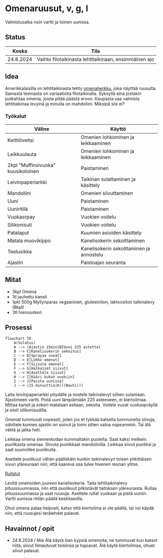 # Omenaruusut, v, g, l

Valmistusaika noin vartti ja toinen uunissa.

## Status

| Koska | Tila |
| ------| -----|
| 24.8.2024 | Vaihto filotaikinasta lehtitaikinaan, ensimmäinen ajo |

## Idea

Amerikkalaisilla on lehtitaikinasta tehty [omenaherkku](https://www.puffpastry.com/recipe/apple-roses/), joka näyttää ruusulta. Samasta teemasta on variaatioita filotaikinalla. Syksyllä aina jostakin putkahtaa omenia, joista pitää päästä eroon. Kaupasta saa valmista lehtitaikinaa levyinä ja minulla on mahdoliini. Miksipä siis ei?

### Työkalut

| Väline | Käyttö |
| -------|--------|
| Keittiöveitsi | Omenien lohkominen ja leikkaaminen |
| Leikkuulauta | Omenien lohkominen ja leikkaaminen |
| 2kpl "Muffinsivuoka" kuusikoloinen | Paistaminen |
| Leivinpaperiarkki | Taikinan sulattaminen ja käsittely |
| Mandoliini | Omenien siivuttaminen |
| Uuni | Paistaminen |
| Uuniritilä | Paistaminen |
| Vuokasrpay | Vuokien voitelu |
| Silikonisuti | Vuokien voitelu |
| Patalaput | Kuumien asioiden käsittely |
| Matala muovikippo | Kanelisokerin sekoittaminen |
| Teelusikka | Kanelisokerin sekoittaminen ja annostelu |
| Ajastin | Paistoajan seuranta |

## Mitat

- 3kpl Omena
- 1tl jauhettu kaneli
- 1pkt 500g Myllynparas vegaaninen, gluteeiniton, laktoositon taikinalevy (8kpl)
- 3tl hienosokeri

## Prosessi

```mermaid
flowchart TD
    A(Sulatus) 
    A --> |Ajastin 15min|B[Uuni 225 astetta]
    B --> C[Kanelisokerin sekoitus]
    C --> D[Sprayaa vuoat]
    D --> E[Lohko omenat]
    E --> F[Siivuta omenat]
    F --> G[Halkaiset siivut]
    G --> H[Asettele siivut]
    H --> I[Kääri kukat vuokiin]
    I --> J[Paista uunissa]
    J --> |15 minuuttia|K(((Nauti)))
```

Laita leivinpaperiarkki pöydälle ja nostele taikinalevyt siihen sulamaan. Ajastimeen vartti. Pistä uuni lämpiämään 225 asteeseen, ei kiertoilmaa. Mittaa kaneli ja sokeri matalaan astiaan, sekoita. Voitele vuoat vuokaspräyllä ja siisti silikonisudilla.

Omenat tummuvat nopeasti, joten jos et tykkää katsella tummuneita siivuja, odottele kunnes ajastin on soinut ja toimi sitten valoa nopeammin. Tai älä välitä ja jatka heti.

Leikkaa omena siemenkodan kummaltakin puolelta. Saat kaksi melkein puolikasta omenaa. Siivuta puolikkaat mandolinilla. Leikkaa siivut puoliksi ja saat suunnillee puolikuita.

Asettele puolikuut vähän päällekäin kunkin taikinalevyn toisen pitkittäisen sivun yläreunaan niin, että kaareva osa tulee hivenen reunan ylitse.

[Rullatut](/Kuvat/Vaiheet/Omenaruusut.jpg)

Levitä omenoiden _juureen_ kanelisokeria. Taita lehtitaikinalevy pituussuunnassa, niin että puolikuut pilkistävät taitoksen yläreunasta. Rullaa pituussuunnassa ja saat ruusuja. Asettele rullat vuokaan ja pistä uuniin. Vartti uunissa ritilän päällä keskitasolla.

Ohut omena palaa helposti, katso että kiertoilma ei ole päällä, tai voi käydä niin, että ruusujesi terälehdet palavat.

## Havainnot / opit

- 24.8.2024 / Mai Älä käytä liian kypsiä omenoita, ne tummuvat kun katsot niitä, siivut liimautuvat toisiinsa ja hajoavat. Älä käytä kiertoilmaa, ohuet siivut palavat.